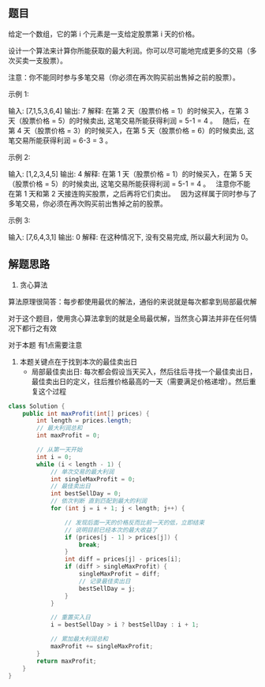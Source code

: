 ## 题目

给定一个数组，它的第 i 个元素是一支给定股票第 i 天的价格。 

 设计一个算法来计算你所能获取的最大利润。你可以尽可能地完成更多的交易（多次买卖一支股票）。 

 注意：你不能同时参与多笔交易（你必须在再次购买前出售掉之前的股票）。 

 示例 1: 

 输入: [7,1,5,3,6,4]
输出: 7
解释: 在第 2 天（股票价格 = 1）的时候买入，在第 3 天（股票价格 = 5）的时候卖出, 这笔交易所能获得利润 = 5-1 = 4 。
     随后，在第 4 天（股票价格 = 3）的时候买入，在第 5 天（股票价格 = 6）的时候卖出, 这笔交易所能获得利润 = 6-3 = 3 。
 

 示例 2: 

 输入: [1,2,3,4,5]
输出: 4
解释: 在第 1 天（股票价格 = 1）的时候买入，在第 5 天 （股票价格 = 5）的时候卖出, 这笔交易所能获得利润 = 5-1 = 4 。
     注意你不能在第 1 天和第 2 天接连购买股票，之后再将它们卖出。
     因为这样属于同时参与了多笔交易，你必须在再次购买前出售掉之前的股票。
 

 示例 3: 

 输入: [7,6,4,3,1]
输出: 0
解释: 在这种情况下, 没有交易完成, 所以最大利润为 0。

## 解题思路

1. 贪心算法

算法原理很简答：每步都使用最优的解法，通俗的来说就是每次都拿到局部最优解

对于这个题目，使用贪心算法拿到的就是全局最优解，当然贪心算法并非在任何情况下都行之有效

对于本题 有1点需要注意

1. 本题关键点在于找到本次的最佳卖出日
    * 局部最佳卖出日: 每次都会假设当天买入，然后往后寻找一个最佳卖出日，最佳卖出日的定义，往后推价格最高的一天（需要满足价格递增）。然后重复这个过程


```java
class Solution {
    public int maxProfit(int[] prices) {
        int length = prices.length;
        // 最大利润总和
        int maxProfit = 0;

        // 从第一天开始
        int i = 0;
        while (i < length - 1) {
            // 单次交易的最大利润
            int singleMaxProfit = 0;
            // 最佳卖出日
            int bestSellDay = 0;
            // 依次判断 直到匹配到最大的利润
            for (int j = i + 1; j < length; j++) {

                // 发现后面一天的价格反而比前一天的低，立即结束
                // 说明目前已经本次的最大收益了
                if (prices[j - 1] > prices[j]) {
                    break;
                }
                int diff = prices[j] - prices[i];
                if (diff > singleMaxProfit) {
                    singleMaxProfit = diff;
                    // 记录最佳卖出日
                    bestSellDay = j;
                }
            }

            // 重置买入日
            i = bestSellDay > i ? bestSellDay : i + 1;

            // 累加最大利润总和
            maxProfit += singleMaxProfit;
        }
        return maxProfit;
    }
}
``` 